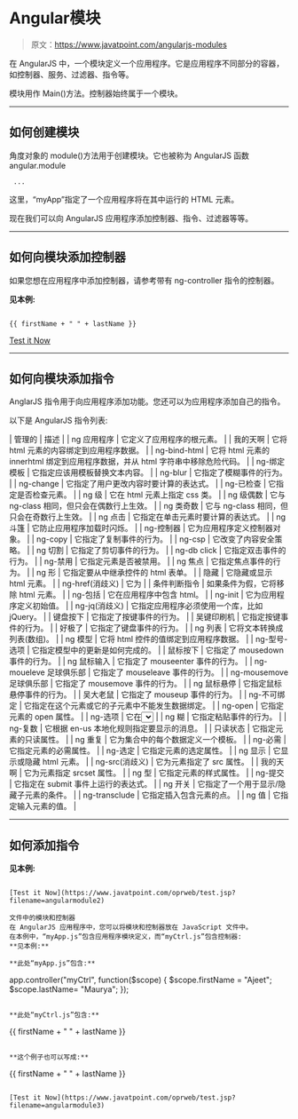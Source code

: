 # Angular模块

> 原文：<https://www.javatpoint.com/angularjs-modules>

在 AngularJS 中，一个模块定义一个应用程序。它是应用程序不同部分的容器，如控制器、服务、过滤器、指令等。

模块用作 Main()方法。控制器始终属于一个模块。

* * *

## 如何创建模块

角度对象的 module()方法用于创建模块。它也被称为 AngularJS 函数 angular.module

```
 ...

```

这里，“myApp”指定了一个应用程序将在其中运行的 HTML 元素。

现在我们可以向 AngularJS 应用程序添加控制器、指令、过滤器等等。

* * *

## 如何向模块添加控制器

如果您想在应用程序中添加控制器，请参考带有 ng-controller 指令的控制器。

**见本例:**

```

{{ firstName + " " + lastName }}

```

[Test it Now](https://www.javatpoint.com/oprweb/test.jsp?filename=angularmodule1)

* * *

## 如何向模块添加指令

AnglarJS 指令用于向应用程序添加功能。您还可以为应用程序添加自己的指令。

以下是 AngularJS 指令列表:

| 管理的 | 描述 |
| ng 应用程序 | 它定义了应用程序的根元素。 |
| 我的天啊 | 它将 html 元素的内容绑定到应用程序数据。 |
| ng-bind-html | 它将 html 元素的 innerhtml 绑定到应用程序数据，并从 html 字符串中移除危险代码。 |
| ng-绑定模板 | 它指定应该用模板替换文本内容。 |
| ng-blur | 它指定了模糊事件的行为。 |
| ng-change | 它指定了用户更改内容时要计算的表达式。 |
| ng-已检查 | 它指定是否检查元素。 |
| ng 级 | 它在 html 元素上指定 css 类。 |
| ng 级偶数 | 它与 ng-class 相同，但只会在偶数行上生效。 |
| ng 类奇数 | 它与 ng-class 相同，但只会在奇数行上生效。 |
| ng 点击 | 它指定在单击元素时要计算的表达式。 |
| ng 斗篷 | 它防止应用程序加载时闪烁。 |
| ng-控制器 | 它为应用程序定义控制器对象。 |
| ng-copy | 它指定了复制事件的行为。 |
| ng-csp | 它改变了内容安全策略。 |
| ng 切割 | 它指定了剪切事件的行为。 |
| ng-db click | 它指定双击事件的行为。 |
| ng-禁用 | 它指定元素是否被禁用。 |
| ng 焦点 | 它指定焦点事件的行为。 |
| ng 形 | 它指定要从中继承控件的 html 表单。 |
| 隐藏 | 它隐藏或显示 html 元素。 |
| ng-href(消歧义) | 它为 |
| 条件判断指令 | 如果条件为假，它将移除 html 元素。 |
| ng-包括 | 它在应用程序中包含 html。 |
| ng-init | 它为应用程序定义初始值。 |
| ng-jq(消歧义) | 它指定应用程序必须使用一个库，比如 jQuery。 |
| 键盘按下 | 它指定了按键事件的行为。 |
| 吴键印刷机 | 它指定按键事件的行为。 |
| 好极了 | 它指定了键盘事件的行为。 |
| ng 列表 | 它将文本转换成列表(数组)。 |
| ng 模型 | 它将 html 控件的值绑定到应用程序数据。 |
| ng-型号-选项 | 它指定模型中的更新是如何完成的。 |
| 鼠标按下 | 它指定了 mousedown 事件的行为。 |
| ng 鼠标输入 | 它指定了 mouseenter 事件的行为。 |
| ng-moueleve 足球俱乐部 | 它指定了 mouseleave 事件的行为。 |
| ng-mousemove 足球俱乐部 | 它指定了 mousemove 事件的行为。 |
| ng 鼠标悬停 | 它指定鼠标悬停事件的行为。 |
| 吴大老鼠 | 它指定了 mouseup 事件的行为。 |
| ng-不可绑定 | 它指定在这个元素或它的子元素中不能发生数据绑定。 |
| ng-open | 它指定元素的 open 属性。 |
| ng-选项 | 它在<select>列表中指定。</select> |
| ng 糊 | 它指定粘贴事件的行为。 |
| ng-复数 | 它根据 en-us 本地化规则指定要显示的消息。 |
| 只读状态 | 它指定元素的只读属性。 |
| ng 重复 | 它为集合中的每个数据定义一个模板。 |
| ng-必需 | 它指定元素的必需属性。 |
| ng-选定 | 它指定元素的选定属性。 |
| ng 显示 | 它显示或隐藏 html 元素。 |
| ng-src(消歧义) | 它为元素指定了 src 属性。 |
| 我的天啊 | 它为元素指定 srcset 属性。 |
| ng 型 | 它指定元素的样式属性。 |
| ng-提交 | 它指定在 submit 事件上运行的表达式。 |
| ng 开关 | 它指定了一个用于显示/隐藏子元素的条件。 |
| ng-transclude | 它指定插入包含元素的点。 |
| ng 值 | 它指定输入元素的值。 |

* * *

## 如何添加指令

**见本例:**

```

[Test it Now](https://www.javatpoint.com/oprweb/test.jsp?filename=angularmodule2)

文件中的模块和控制器
在 AngularJS 应用程序中，您可以将模块和控制器放在 JavaScript 文件中。
在本例中，“myApp.js”包含应用程序模块定义，而“myCtrl.js”包含控制器:
**见本例:**

**此处“myApp.js”包含:**

```
app.controller("myCtrl", function($scope) {
    $scope.firstName	= "Ajeet";
    $scope.lastName= "Maurya";
}); 

```

**此处“myCtrl.js”包含:**

```

{{ firstName + " " + lastName }}

```

**这个例子也可以写成:**

```

{{ firstName + " " + lastName }}

```

[Test it Now](https://www.javatpoint.com/oprweb/test.jsp?filename=angularmodule3)

```